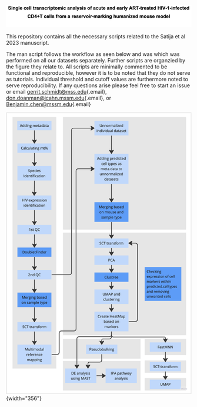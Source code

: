 ![](images/image-932719833.png)

This repository contains all the necessary scripts related to the Satija et al 2023 manuscript.

The man script follows the workflow as seen below and was which was performed on all our datasets separately. Further scripts are organzied by the figure they relate to. All scripts are minimally commented to be functional and reproducible, however it is to be noted that they do not serve as tutorials. Individual threshold and cutoff values are furthermore noted to serve reproducibility. If any questions arise please feel free to start an issue or email [gerrit.schmidt\@mss.edu](mailto:gerrit.schmidt@mss.edu){.email}, [don.doanman\@icahn.mssm.edu](mailto:don.doanman@icahn.mssm.edu){.email}, or [Benjamin.chen\@mssm.edu](mailto:Benjamin.chen@mssm.edu){.email}

![](images/Workflow.png){width="356"}
